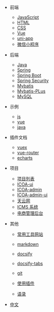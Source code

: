 - 前端

  - [JavaScript](zh-cn/javascript/)
  - [HTML](zh-cn/html/html.md)
  - [CSS](zh-cn/html/css.md)
  - [Vue](zh-cn/vue/)
  - [uni-app](zh-cn/uni-app/)
  - [微信小程序](zh-cn/wechat/)

- 后端

  - [Java](zh-cn/java/)
  - [Spring](zh-cn/java/spring/)
  - [Spring Boot](zh-cn/java/springboot/01.md)
  - [Spring Security](zh-cn/java/springsecurity/springsecurity.md)
  - [Mybatis](zh-cn/java/mybatis/mybatis.md)
  - [Mybatis-PLus](zh-cn/java/mybatis/mybatisPlus.md)
  - [MySQL](zh-cn/mysql/)

- 示例

  - [js](zh-cn/demo/js.md)
  - [vue](zh-cn/demo/vuejs.md)
  - [java](zh-cn/demo/java.md)

- 插件文档

  - [vuex](zh-cn/vue/vuex.md)
  - [vue-router](zh-cn/vue/router.md)
  - [echarts](zh-cn/javascript/Echarts.md)

- 项目

  - [项目列表](zh-cn/project/)
  - [ICOA-ui](zh-cn/project/icoa_ui.md)
  - [ICOA-admin](zh-cn/project/icoa_admin.md)
  - [ICOA-admin-ui](zh-cn/project/icoa_admin_ui.md)
  - [天云网](zh-cn/project/天云网.md)
  - [ICMS 系统](zh-cn/project/icms.md)
  - [电商管理后台](zh-cn/project/lvyang.md)

- 其他

  - [常用工具网站](zh-cn/webUtils.md)
  - [markdown](zh-cn/docsify/markdown)
  - [docsify](zh-cn/docsify/)
  - [docsify-tabs](zh-cn/docsify/docsify-tabs)
  - [git](zh-cn/git/git.md)

  - [使用插件](zh-cn/plugins.md ':disabled')
  - [语录](zh-cn/social.md)

- [中文 ](zh-cn/)
